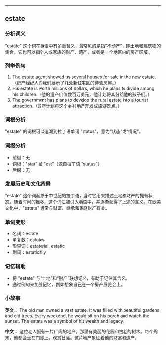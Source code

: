 
---------------
## estate
### 分析词义
"estate" 这个词在英语中有多重含义，最常见的是指“不动产”，即土地和建筑物的集合。它也可以指个人或家族的财产、遗产，或者是一个地区内的房产区域。

### 列举例句
1. The estate agent showed us several houses for sale in the new estate.（房产经纪人向我们展示了几处新住宅区的待售房屋。）
2. His estate is worth millions of dollars, which he plans to divide among his children.（他的遗产价值数百万美元，他计划将其分给他的孩子们。）
3. The government has plans to develop the rural estate into a tourist attraction.（政府计划将这个乡村地产开发成旅游景点。）

### 词根分析
"estate" 的词根可以追溯到拉丁语单词 "status"，意为“状态”或“情况”。

### 词缀分析
- 前缀：无
- 词根："stat" 或 "est"（源自拉丁语 "status"）
- 后缀：无

### 发展历史和文化背景
"estate" 这个词起源于中世纪的拉丁语，当时它用来描述土地和财产的拥有状态。随着时间的推移，这个词汇被引入英语中，并逐渐获得了上述的含义。在欧美文化中，"estate" 通常与财富、继承和家庭财产有关。

### 单词变形
- 名词：estate
- 单复数：estates
- 形容词：estatorial, estatic
- 副词：estatically

### 记忆辅助
- 将 "estate" 与“土地”和“财产”联想记忆，有助于记住其含义。
- 通过例句来加强记忆，例如想象自己在一个房产展览会上。

### 小故事
**英文：**
The old man owned a vast estate. It was filled with beautiful gardens and old trees. Every weekend, he would sit on his porch and watch the sunset. The estate was a symbol of his wealth and legacy.

**中文：**
这位老人拥有一片广阔的地产。那里有美丽的花园和古老的树木。每个周末，他都会坐在门廊上，观赏日落。这片地产象征着他的财富和遗产。

